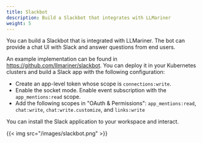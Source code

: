 ```yaml
---
title: Slackbot
description: Build a Slackbot that integrates with LLMariner
weight: 5
---
```


You can build a Slackbot that is integrated with LLMariner. The bot can provide a chat UI with Slack
and answer questions from end users.

An example implementation can be found in https://github.com/llmariner/slackbot. You can deploy it in your
Kubernetes clusters and build a Slack app with the following configuration:

- Create an app-level token whose scope is `connections:write`.
- Enable the socket mode. Enable event subscription with the `app_mentions:read` scope.
- Add the following scopes in "OAuth & Permissions": `app_mentions:read`, `chat:write`, `chat:write.customize`, and `links:write`

You can install the Slack application to your workspace and interact.

{{< img src="/images/slackbot.png" >}}
